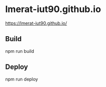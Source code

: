 # lmerat-iut90.github.io
https://lmerat-iut90.github.io/

## Build 
npm run build

## Deploy
npm run deploy
